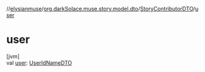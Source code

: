 //[elysianmuse](../../../index.md)/[org.darkSolace.muse.story.model.dto](../index.md)/[StoryContributorDTO](index.md)/[user](user.md)

# user

[jvm]\
val [user](user.md): [UserIdNameDTO](../../org.darkSolace.muse.user.model.dto/-user-id-name-d-t-o/index.md)

